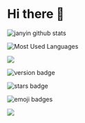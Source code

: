 # Hi there 👋

![janyin github stats](https://github-readme-stats.vercel.app/api?username=janyin&show_icons=true)

![Most Used Languages](https://github-readme-stats.vercel.app/api/top-langs/?username=janyin)

![](https://img.shields.io/badge/coverage-100%25-brightgreen)

![version badge](https://img.shields.io/badge/version-1.1.1-brightgreen)

![stars badge](https://img.shields.io/badge/stars-★★★★★-brightgreen)

<!-- ★★★★★ -->

![emoji badges](https://img.shields.io/badge/👻✅🎉🔥🎯🕵💻🌈🚀-emoji_badges-brightgreen)



![](https://visitor-badge.glitch.me/badge?page_id=janyin)
